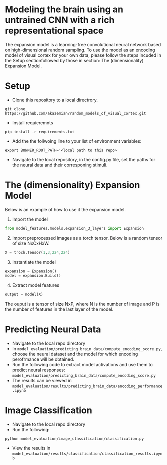 # Modeling the brain using an untrained CNN with a rich representational space

The expansion model is a learning-free convolutional neural network based on high-dimensional random sampling. To use the model as an encoding model of visual cortex for your own data, please follow the steps incuded in the Setup sectionfollowed by those in section: The (dimensionality) Expansion Model. 


# Setup

- Clone this repository to a local directrory. 
```
git clone https://github.com/akazemian/random_models_of_visual_cortex.git
```
- Install requieremnts
```
pip install -r requirements.txt 
```
- Add the the follwoing line to your list of environment variables:
```
export BONNER_ROOT_PATH='<local path to this repo>'
```
- Navigate to the local repository, in the config.py file, set the paths for the neural data and their corresponing stimuli.

# The (dimensionality) Expansion Model
Below is an example of how to use it the expansion model.

1. Import the model
```python
from model_features.models.expansion_3_layers import Expansion
```

2. Import preprocessed images as a torch tensor. Below is a random tensor of size NxCxHxW.
```python
X = troch.Tensor(1,3,224,224)
```

3. Instantiate the model
```python
expansion = Expansion()
model = expansion.Build()
```

4. Extract model features
```python
output = model(X)
```

The ouput is a tensor of size NxP, where N is the number of image and P is the number of features in the last layer of the model.


# Predicting Neural Data
- Navigate to the local repo directory 
- In ```model_evaluation/predicting_brain_data/compute_encoding_score.py```, choose the neural dataset and the model for which encoding perofrmance will be obtained.
- Run the following code to extract model activations and use them to predict neural responses:
```model_evaluation/predicting_brain_data/compute_encoding_score.py```
- The results can be viewed in ```model_evaluation/results/predicting_brain_data/encoding_performance.ipynb```

# Image Classification 
- Navigate to the local repo directory 
- Run the following:
```
python model_evaluation/image_classification/classification.py
```
- View the results in ```model_evaluation/results/classification/classification_results.ipynb```
  
  
